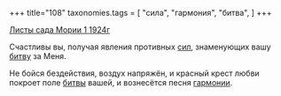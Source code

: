 +++
title="108"
taxonomies.tags = [
 "сила",
 "гармония",
 "битва",
]
+++

[Листы сада Мории 1 1924г](/agni/1924)

Счастливы вы, получая явления противных [сил](/tags/сила), знаменующих вашу [битву](/tags/битва) за Меня.   

Не бойся бездействия, воздух напряжён, и красный крест любви покроет поле [битвы](/tags/битва) вашей, и вознесётся песня [гармонии](/tags/гармония).   

